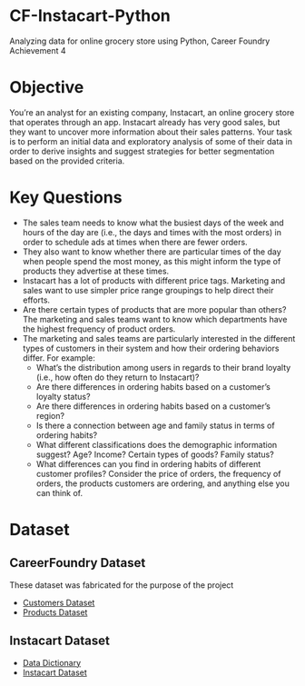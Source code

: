 # CF-Instacart-Python
Analyzing data for online grocery store using Python, Career Foundry Achievement 4

# Objective
You’re an analyst for an existing company, Instacart, an online grocery store
that operates through an app. Instacart already has very good sales, but they
want to uncover more information about their sales patterns. Your task is to
perform an initial data and exploratory analysis of some of their data in order
to derive insights and suggest strategies for better segmentation based on
the provided criteria.

# Key Questions
- The sales team needs to know what the busiest days of the week and hours of the
day are (i.e., the days and times with the most orders) in order to schedule ads at
times when there are fewer orders.
- They also want to know whether there are particular times of the day when people
spend the most money, as this might inform the type of products they advertise at
these times.
- Instacart has a lot of products with different price tags. Marketing and sales want to
use simpler price range groupings to help direct their efforts.
- Are there certain types of products that are more popular than others? The marketing
and sales teams want to know which departments have the highest frequency of
product orders.
- The marketing and sales teams are particularly interested in the different types of
customers in their system and how their ordering behaviors differ. For example:
  - What’s the distribution among users in regards to their brand loyalty (i.e., how
    often do they return to Instacart)?
  - Are there differences in ordering habits based on a customer’s loyalty status?
  - Are there differences in ordering habits based on a customer’s region?
  - Is there a connection between age and family status in terms of ordering
    habits?
  - What different classifications does the demographic information suggest?
    Age? Income? Certain types of goods? Family status?
  - What differences can you find in ordering habits of different customer
    profiles? Consider the price of orders, the frequency of orders, the products
    customers are ordering, and anything else you can think of.

# Dataset
## CareerFoundry Dataset
These dataset was fabricated for the purpose of the project
- [Customers Dataset](https://s3.amazonaws.com/coach-courses-us/public/courses/data-immersion/A4/A4_Data_Assets/customers.zip)
- [Products Dataset](https://s3.amazonaws.com/coach-courses-us/public/courses/data-immersion/A4/A4_Data_Assets/4.3_orders_products.zip)

## Instacart Dataset
- [Data Dictionary](https://gist.github.com/jeremystan/c3b39d947d9b88b3ccff3147dbcf6c6b)
- [Instacart Dataset](https://www.kaggle.com/datasets/psparks/instacart-market-basket-analysis)
